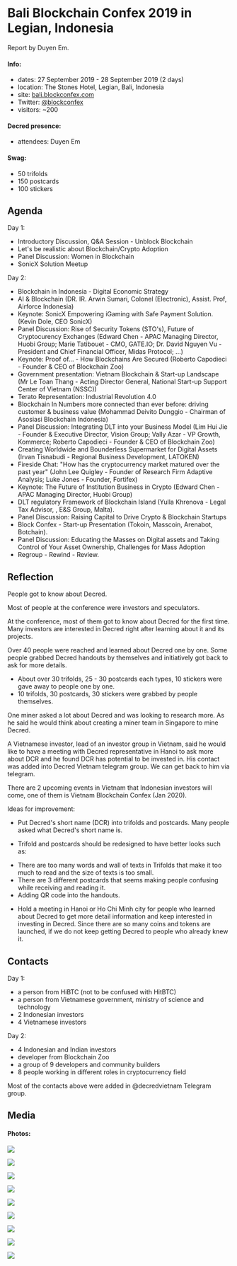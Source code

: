 # Bali Blockchain Confex 2019 in Legian, Indonesia

Report by Duyen Em.

#### Info:

* dates: 27 September 2019 - 28 September 2019 (2 days)
* location: The Stones Hotel, Legian, Bali, Indonesia
* site: [bali.blockconfex.com](https://bali.blockconfex.com/)
* Twitter: [@blockconfex](https://twitter.com/blockconfex)
* visitors: ~200

#### Decred presence:

* attendees: Duyen Em

#### Swag:

* 50 trifolds
* 150 postcards
* 100 stickers

## Agenda

Day 1:

* Introductory Discussion, Q&A Session - Unblock Blockchain
* Let's be realistic about Blockchain/Crypto Adoption
* Panel Discussion: Women in Blockchain
* SonicX Solution Meetup

Day 2:

* Blockchain in Indonesia - Digital Economic Strategy
* AI & Blockchain (DR. IR. Arwin Sumari, Colonel (Electronic), Assist. Prof, Airforce Indonesia)
* Keynote: SonicX Empowering iGaming with Safe Payment Solution. (Kevin Dole, CEO SonicX)
* Panel Discussion: Rise of Security Tokens (STO's), Future of Cryptocurency Exchanges (Edward Chen - APAC Managing Director, Huobi Group; Marie Tatibouet - CMO, GATE.IO; Dr. David Nguyen Vu - President and Chief Financial Officer, Midas Protocol; ...)
* Keynote: Proof of... - How Blockchains Are Secured (Roberto Capodieci - Founder & CEO of Blockchain Zoo)
* Government presentation: Vietnam Blockchain & Start-up Landscape (Mr Le Toan Thang - Acting Director General, National Start-up Support Center of Vietnam (NSSC))
* Terato Representation: Industrial Revolution 4.0
* Blockchain In Numbers more connected than ever before: driving customer & business value (Mohammad Deivito Dunggio - Chairman of Asosiasi Blockchain Indonesia)
* Panel Discussion: Integrating DLT into your Business Model (Lim Hui Jie - Founder & Executive Director, Vision Group; Vally Azar - VP Growth, Kommerce; Roberto Capodieci - Founder & CEO of Blockchain Zoo)
* Creating Worldwide and Bounderless Supermarket for Digital Assets (Irvan Tisnabudi - Regional Business Development, LATOKEN)
* Fireside Chat: "How has the cryptocurrency market matured over the past year" (John Lee Quigley - Founder of Research Firm Adaptive Analysis; Luke Jones - Founder, Fortifex)
* Keynote: The Future of Institution Business in Crypto (Edward Chen - APAC Managing Director, Huobi Group)
* DLT regulatory Framework of Blockchain Island (Yulla Khrenova - Legal Tax Advisor, , E&S Group, Malta).
* Panel Discussion: Raising Capital to Drive Crypto & Blockchain Startups
* Block Confex - Start-up Presentation (Tokoin, Masscoin, Arenabot, Botchain).
* Panel Discussion: Educating the Masses on Digital assets and Taking Control of Your Asset Ownership, Challenges for Mass Adoption
* Regroup - Rewind - Review.

## Reflection

People got to know about Decred.

Most of people at the conference were investors and speculators.

At the conference, most of them got to know about Decred for the first time. Many investors are interested in Decred right after learning about it and its projects.

Over 40 people were reached and learned about Decred one by one. Some people grabbed Decred handouts by themselves and initiatively got back to ask for more details. 

* About over 30 trifolds, 25 - 30 postcards each types, 10 stickers were gave away to people one by one.
* 10 trifolds, 30 postcards, 30 stickers were grabbed by people themselves.

One miner asked a lot about Decred and was looking to research more. As he said he would think about creating a miner team in Singapore to mine Decred. 

A Vietnamese investor, lead of an investor group in Vietnam, said he would like to have a meeting with Decred representative in Hanoi to ask more about DCR and he found DCR has potential to be invested in. His contact was added into Decred Vietnam telegram group. We can get back to him via telegram. 

There are 2 upcoming events in Vietnam that Indonesian investors will come, one of them is Vietnam Blockchain Confex (Jan 2020).

Ideas for improvement:

- Put Decred's short name (DCR) into trifolds and postcards. Many people asked what Decred's short name is.

- Trifold and postcards should be redesigned to have better looks such as:

* There are too many words and wall of texts in Trifolds that make it too much to read and the size of texts is too small. 
* There are 3 different postcards that seems making people confusing while receiving and reading it.
* Adding QR code into the handouts.

- Hold a meeting in Hanoi or Ho Chi Minh city for people who learned about Decred to get more detail information and keep interested in investing in Decred. Since there are so many coins and tokens are launched, if we do not keep getting Decred to people who  already knew it.

## Contacts

Day 1:

* a person from HiBTC (not to be confused with HitBTC)
* a person from Vietnamese government, ministry of science and technology
* 2 Indonesian investors
* 4 Vietnamese investors

Day 2:

* 4 Indonesian and Indian investors
* developer from Blockchain Zoo
* a group of 9 developers and community builders
* 8 people working in different roles in cryptocurrency field

Most of the contacts above were added in @decredvietnam Telegram group.

## Media

#### Photos:

![](https://user-images.githubusercontent.com/46216385/66362221-0dff6980-e9ac-11e9-805f-bdbe64238d1b.jpeg)

![](https://user-images.githubusercontent.com/46216385/66362219-0d66d300-e9ac-11e9-9af6-7cc9fcbd30de.jpg)

![](https://user-images.githubusercontent.com/46216385/66363676-405f9580-e9b1-11e9-897b-ee9d1f1abebe.jpeg)

![](https://user-images.githubusercontent.com/46216385/66362214-0b9d0f80-e9ac-11e9-9263-d85533b6cca9.jpg)

![](https://user-images.githubusercontent.com/46216385/66362215-0c35a600-e9ac-11e9-95fc-9f0ad55230e7.jpg)

![](https://user-images.githubusercontent.com/46216385/66362216-0c35a600-e9ac-11e9-918c-31ee9c80f755.jpg)

![](https://user-images.githubusercontent.com/46216385/66362217-0cce3c80-e9ac-11e9-9b4b-dbefa5127ecc.jpg)

![](https://user-images.githubusercontent.com/46216385/66362218-0cce3c80-e9ac-11e9-9af6-89cbd98102ea.jpg)

![](https://user-images.githubusercontent.com/46216385/66362220-0d66d300-e9ac-11e9-967c-b8991373b9a3.jpg)
